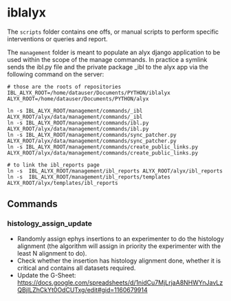 # iblalyx

The `scripts` folder contains one offs, or manual scripts to perform specific interventions or queries and report.

The `management` folder is meant to populate an alyx django application to be used within the scope of the manage commands.
In practice a symlink sends the ibl.py file and the private package _ibl to the alyx app via the following command on the server:

```
# those are the roots of repositories
IBL_ALYX_ROOT=/home/datauser/Documents/PYTHON/iblalyx
ALYX_ROOT=/home/datauser/Documents/PYTHON/alyx

ln -s IBL_ALYX_ROOT/management/commands/_ibl ALYX_ROOT/alyx/data/management/commands/_ibl
ln -s IBL_ALYX_ROOT/management/commands/ibl.py ALYX_ROOT/alyx/data/management/commands/ibl.py
ln -s IBL_ALYX_ROOT/management/commands/sync_patcher.py ALYX_ROOT/alyx/data/management/commands/sync_patcher.py
ln -s IBL_ALYX_ROOT/management/commands/create_public_links.py ALYX_ROOT/alyx/data/management/commands/create_public_links.py

# to link the ibl_reports page
ln -s  IBL_ALYX_ROOT/management/ibl_reports ALYX_ROOT/alyx/ibl_reports
ln -s  IBL_ALYX_ROOT/management/ibl_reports/templates ALYX_ROOT/alyx/templates/ibl_reports
```

## Commands

### histology_assign_update
- Randomly assign ephys insertions to an experimenter to do the histology alignment (the algorithm will assign in priority the experimenter with the least N alignment to do).
- Check whether the insertion has histology alignment done, whether it is critical and contains all datasets required.
- Update the G-Sheet: https://docs.google.com/spreadsheets/d/1nidCu7MjLrjaA8NHWYnJavLzQBjILZhCkYt0OdCUTxg/edit#gid=1160679914
